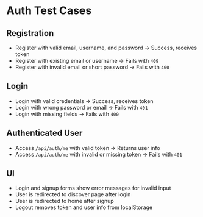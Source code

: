 # Auth Test Cases


## Registration

- Register with valid email, username, and password → Success, receives token
- Register with existing email or username → Fails with `409`
- Register with invalid email or short password → Fails with `400`

## Login

- Login with valid credentials → Success, receives token
- Login with wrong password or email → Fails with `401`
- Login with missing fields → Fails with `400`

## Authenticated User

- Access `/api/auth/me` with valid token → Returns user info
- Access `/api/auth/me` with invalid or missing token → Fails with `401`

## UI

- Login and signup forms show error messages for invalid input
- User is redirected to discover page after login
- User is redirected to home after signup
- Logout removes token and user info from localStorage
